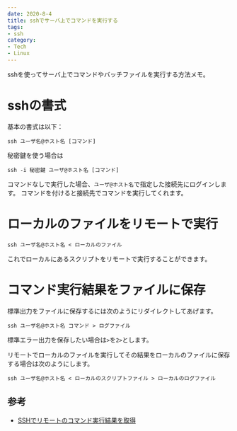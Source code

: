 ```yaml
---
date: 2020-8-4
title: sshでサーバ上でコマンドを実行する
tags:
- ssh
category:
- Tech
- Linux
---
```


sshを使ってサーバ上でコマンドやバッチファイルを実行する方法メモ。

<!-- more -->

# sshの書式

基本の書式は以下：

```
ssh ユーザ名@ホスト名 [コマンド]
```

秘密鍵を使う場合は

```
ssh -i 秘密鍵 ユーザ@ホスト名 [コマンド]
```


コマンドなしで実行した場合、`ユーザ@ホスト名`で指定した接続先にログインします。
コマンドを付けると接続先でコマンドを実行してくれます。

# ローカルのファイルをリモートで実行

```
ssh ユーザ名@ホスト名 < ローカルのファイル
```

これでローカルにあるスクリプトをリモートで実行することができます。

# コマンド実行結果をファイルに保存

標準出力をファイルに保存するには次のようにリダイレクトしてあげます。

```
ssh ユーザ名@ホスト名 コマンド > ログファイル
```

標準エラー出力を保存したい場合は`>`を`2>`とします。

リモートでローカルのファイルを実行してその結果をローカルのファイルに保存する場合は次のようにします。

```
ssh ユーザ名@ホスト名 < ローカルのスクリプトファイル > ローカルのログファイル
```

## 参考

- [SSHでリモートのコマンド実行結果を取得](http://www.ajisaba.net/sh/ssh_remote.html)
